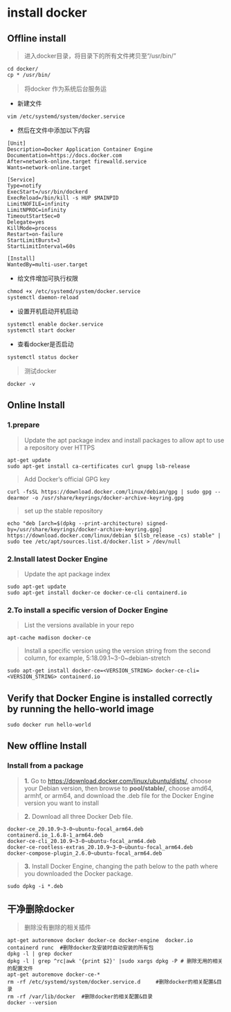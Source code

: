# install docker 
## **Offline install**
> 进入docker目录，将目录下的所有文件拷贝至“/usr/bin/”
```
cd docker/
cp * /usr/bin/
```

> 将docker 作为系统后台服务运
- 新建文件
```
vim /etc/systemd/system/docker.service
```
- 然后在文件中添加以下内容
```
[Unit]
Description=Docker Application Container Engine
Documentation=https://docs.docker.com
After=network-online.target firewalld.service
Wants=network-online.target

[Service]
Type=notify
ExecStart=/usr/bin/dockerd
ExecReload=/bin/kill -s HUP $MAINPID
LimitNOFILE=infinity
LimitNPROC=infinity
TimeoutStartSec=0
Delegate=yes
KillMode=process
Restart=on-failure
StartLimitBurst=3
StartLimitInterval=60s

[Install]
WantedBy=multi-user.target
```

- 给文件增加可执行权限
```
chmod +x /etc/systemd/system/docker.service
systemctl daemon-reload 
```

- 设置开机启动开机启动
```
systemctl enable docker.service
systemctl start docker
```

- 查看docker是否启动
```
systemctl status docker
```


> 测试docker
```
docker -v
```
## **Online Install**
### **1.prepare**
> Update the apt package index and install packages to allow apt to use a repository over HTTPS
```
apt-get update
sudo apt-get install ca-certificates curl gnupg lsb-release
```

> Add Docker’s official GPG key
```
curl -fsSL https://download.docker.com/linux/debian/gpg | sudo gpg --dearmor -o /usr/share/keyrings/docker-archive-keyring.gpg
```


> set up the stable repository
```
echo "deb [arch=$(dpkg --print-architecture) signed-by=/usr/share/keyrings/docker-archive-keyring.gpg] https://download.docker.com/linux/debian $(lsb_release -cs) stable" | sudo tee /etc/apt/sources.list.d/docker.list > /dev/null
```
### **2.Install latest Docker Engine**
> Update the apt package index
```
sudo apt-get update
sudo apt-get install docker-ce docker-ce-cli containerd.io
```
### **2.To install a specific version of Docker Engine**
> List the versions available in your repo
```
apt-cache madison docker-ce
```
> Install a specific version using the version string from the second column, for example, 5:18.09.1~3-0~debian-stretch
```
sudo apt-get install docker-ce=<VERSION_STRING> docker-ce-cli=<VERSION_STRING> containerd.io
```

## **Verify that Docker Engine is installed correctly by running the hello-world image**
```
sudo docker run hello-world
```

## **New offline Install**
### **Install from a package**
> **1.** Go to https://download.docker.com/linux/ubuntu/dists/, choose your Debian version, then browse to **pool/stable/**, choose amd64, armhf, or arm64, and download the .deb file for the Docker Engine version you want to install


> **2.** Download all three Docker Deb file.
```
docker-ce_20.10.9~3-0~ubuntu-focal_arm64.deb
containerd.io_1.6.8-1_arm64.deb 
docker-ce-cli_20.10.9~3-0~ubuntu-focal_arm64.deb 
docker-ce-rootless-extras_20.10.9~3-0~ubuntu-focal_arm64.deb  
docker-compose-plugin_2.6.0~ubuntu-focal_arm64.deb 
```

> **3.** Install Docker Engine, changing the path below to the path where you downloaded the Docker package.
```
sudo dpkg -i *.deb
```

## **干净删除docker**
> 删除没有删除的相关插件
```
apt-get autoremove docker docker-ce docker-engine  docker.io  containerd runc  #删除docker及安装时自动安装的所有包
dpkg -l | grep docker
dpkg -l | grep ^rc|awk '{print $2}' |sudo xargs dpkg -P # 删除无用的相关的配置文件
apt-get autoremove docker-ce-*
rm -rf /etc/systemd/system/docker.service.d     #删除docker的相关配置&目录
rm -rf /var/lib/docker  #删除docker的相关配置&目录
docker --version
```